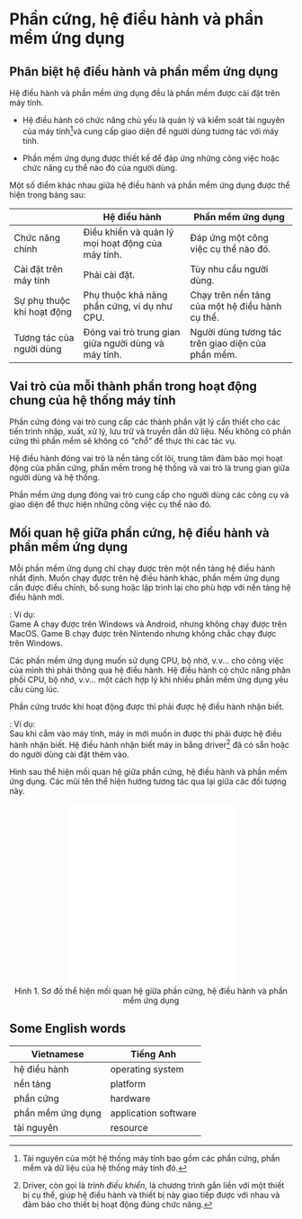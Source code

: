 # Phần cứng, hệ điều hành và phần mềm ứng dụng

## Phân biệt hệ điều hành và phần mềm ứng dụng

Hệ điều hành và phần mềm ứng dụng đều là phần mềm được cài đặt trên máy tính.  

- Hệ điều hành có chức năng chủ yếu là quản lý và kiểm soát tài nguyên của máy tính[^1]và cung cấp giao diện để người dùng tương tác với máy tính.  

[^1]: Tài nguyên của một hệ thống máy tính bao gồm các phần cứng, phần mềm và dữ liệu của hệ thống máy tính đó. 

- Phần mềm ứng dụng được thiết kế để đáp ứng những công việc hoặc chức năng cụ thể nào đó của người dùng.

Một số điểm khác nhau giữa hệ điều hành và phần mềm ứng dụng được thể hiện trong bảng sau:  

| &nbsp; | Hệ điều hành | Phần mềm ứng dụng |
| --- | --- | --- |
| Chức năng chính | Điều khiển và quản lý mọi hoạt động của máy tính. | Đáp ứng một công việc cụ thể nào đó. |	
| Cài đặt trên máy tính | Phải cài đặt. | Tùy nhu cầu người dùng. |
| Sự phụ thuộc khi hoạt động | Phụ thuộc khả năng phần cứng, ví dụ như CPU. | Chạy trên nền tảng của một hệ điều hành cụ thể. |
| Tương tác của người dùng | Đóng vai trò trung gian giữa người dùng và máy tính. | Người dùng tương tác trên giao diện của phần mềm. |

## Vai trò của mỗi thành phần trong hoạt động chung của hệ thống máy tính

Phần cứng đóng vai trò cung cấp các thành phần vật lý cần thiết cho các tiến trình nhập, xuất, xử lý, lưu trữ và truyền dẫn dữ liệu. Nếu không có phần cứng thì phần mềm sẽ không có *"chỗ"* để thực thi các tác vụ.  

Hệ điều hành đóng vai trò là nền tảng cốt lõi, trung tâm đảm bảo mọi hoạt động của phần cứng, phần mềm trong hệ thống và vai trò là trung gian giữa người dùng và hệ thống.  

Phần mềm ứng dụng đóng vai trò cung cấp cho người dùng các công cụ và giao diện để thực hiện những công việc cụ thể nào đó.  

## Mối quan hệ giữa phần cứng, hệ điều hành và phần mềm ứng dụng

Mỗi phần mềm ứng dụng chỉ chạy được trên một nền tảng hệ điều hành nhất định. Muốn chạy được trên hệ điều hành khác, phần mềm ứng dụng cần được điều chỉnh, bổ sung hoặc lập trình lại cho phù hợp với nền tảng hệ điều hành mới.  

:   Ví dụ:  
    Game A chạy được trên Windows và Android, nhưng không chạy được trên MacOS. Game B chạy được trên Nintendo nhưng không chắc chạy được trên Windows.  

Các phần mềm ứng dụng muốn sử dụng CPU, bộ nhớ, v.v... cho công việc của mình thì phải thông qua hệ điều hành. Hệ điều hành có chức năng phân phối CPU, bộ nhớ, v.v... một cách hợp lý khi nhiều phần mềm ứng dụng yêu cầu cùng lúc.

Phần cứng trước khi hoạt động được thì phải được hệ điều hành nhận biết.  

:   Ví dụ:  
    Sau khi cắm vào máy tính, máy in mới muốn in được thì phải được hệ điều hành nhận biết. Hệ điều hành nhận biết máy in bằng driver[^2] đã có sẵn hoặc do người dùng cài đặt thêm vào.  

[^2]: Driver, còn gọi là *trình điều khiển*, là chương trình gắn liền với một thiết bị cụ thể, giúp hệ điều hành và thiết bị này giao tiếp được với nhau và đảm bảo cho thiết bị hoạt động đúng chức năng. 

Hình sau thể hiện mối quan hệ giữa phần cứng, hệ điều hành và phần mềm ứng dụng. Các mũi tên thể hiện hướng tương tác qua lại giữa các đối tượng này.  

<div style="text-align: center">
    <iframe height="325px" frameBorder=0 src="../os-vs-application/os-vs-application.html"></iframe>
    <p style="text-align: center; margin: 0">Hình 1. Sơ đồ thể hiện mối quan hệ giữa phần cứng, hệ điều hành và phần mềm ứng dụng</p>
</div>

## Some English words

| Vietnamese | Tiếng Anh | 
| --- | --- |
| hệ điều hành | operating system |
| nền tảng | platform |
| phần cứng | hardware |
| phần mềm ứng dụng | application software |
| tài nguyên | resource |